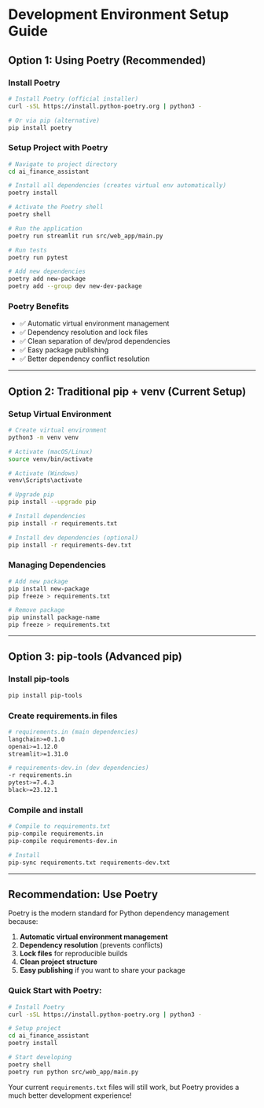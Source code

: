 # Development Environment Setup Guide

## Option 1: Using Poetry (Recommended)

### Install Poetry
```bash
# Install Poetry (official installer)
curl -sSL https://install.python-poetry.org | python3 -

# Or via pip (alternative)
pip install poetry
```

### Setup Project with Poetry
```bash
# Navigate to project directory
cd ai_finance_assistant

# Install all dependencies (creates virtual env automatically)
poetry install

# Activate the Poetry shell
poetry shell

# Run the application
poetry run streamlit run src/web_app/main.py

# Run tests
poetry run pytest

# Add new dependencies
poetry add new-package
poetry add --group dev new-dev-package
```

### Poetry Benefits
- ✅ Automatic virtual environment management
- ✅ Dependency resolution and lock files
- ✅ Clean separation of dev/prod dependencies
- ✅ Easy package publishing
- ✅ Better dependency conflict resolution

---

## Option 2: Traditional pip + venv (Current Setup)

### Setup Virtual Environment
```bash
# Create virtual environment
python3 -m venv venv

# Activate (macOS/Linux)
source venv/bin/activate

# Activate (Windows)
venv\Scripts\activate

# Upgrade pip
pip install --upgrade pip

# Install dependencies
pip install -r requirements.txt

# Install dev dependencies (optional)
pip install -r requirements-dev.txt
```

### Managing Dependencies
```bash
# Add new package
pip install new-package
pip freeze > requirements.txt

# Remove package
pip uninstall package-name
pip freeze > requirements.txt
```

---

## Option 3: pip-tools (Advanced pip)

### Install pip-tools
```bash
pip install pip-tools
```

### Create requirements.in files
```bash
# requirements.in (main dependencies)
langchain>=0.1.0
openai>=1.12.0
streamlit>=1.31.0

# requirements-dev.in (dev dependencies)
-r requirements.in
pytest>=7.4.3
black>=23.12.1
```

### Compile and install
```bash
# Compile to requirements.txt
pip-compile requirements.in
pip-compile requirements-dev.in

# Install
pip-sync requirements.txt requirements-dev.txt
```

---

## Recommendation: Use Poetry

Poetry is the modern standard for Python dependency management because:

1. **Automatic virtual environment management**
2. **Dependency resolution** (prevents conflicts)
3. **Lock files** for reproducible builds
4. **Clean project structure**
5. **Easy publishing** if you want to share your package

### Quick Start with Poetry:
```bash
# Install Poetry
curl -sSL https://install.python-poetry.org | python3 -

# Setup project
cd ai_finance_assistant
poetry install

# Start developing
poetry shell
poetry run python src/web_app/main.py
```

Your current `requirements.txt` files will still work, but Poetry provides a much better development experience!
